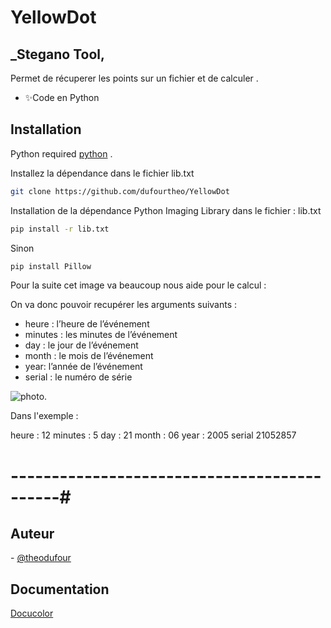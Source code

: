 # YellowDot
## _Stegano Tool, 


Permet de récuperer les points sur un fichier et de calculer . 

- ✨Code en Python





## Installation

Python required [python](https://www.python.org/) .

Installez la dépendance dans le fichier lib.txt

```sh
git clone https://github.com/dufourtheo/YellowDot
```

Installation de la dépendance Python Imaging Library dans le fichier : lib.txt

```sh
pip install -r lib.txt
```
Sinon 
```sh
pip install Pillow
```

Pour la suite cet image va beaucoup nous aide pour le calcul : 

On va donc pouvoir recupérer les arguments suivants :

- heure : l’heure de l’événement
- minutes : les minutes de l’événement
- day : le jour de l’événement
- month : le mois de l’événement
- year: l’année de l’événement
- serial : le numéro de série

![photo](https://w2.eff.org/Privacy/printers/docucolor/guide.png "Titre de l'image").

Dans l'exemple : 

heure : 12
minutes : 5
day : 21
month : 06
year : 2005
serial 21052857

# --------------------------------------------#
## Auteur
- [@theodufour](https://github.com/TheoDfr)
## Documentation

[Docucolor](https://w2.eff.org/Privacy/printers/docucolor/)



